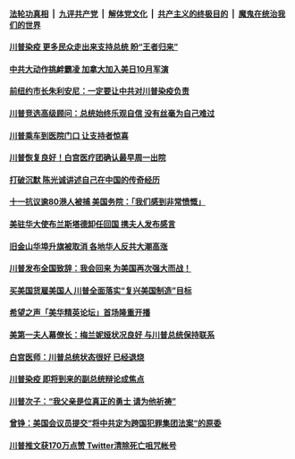 

####  [法轮功真相](../../../../basic/blob/master/README.md?t=10052002) &nbsp;|&nbsp; [九评共产党](../../../../9ping.md/blob/master/README.md?t=10052002) &nbsp;|&nbsp; [解体党文化](../../../../jtdwh.md/blob/master/README.md?t=10052002)  &nbsp;|&nbsp; [共产主义的终极目的](../../../../gczydzjmd.md/blob/master/README.md?t=10052002) &nbsp;|&nbsp; [魔鬼在统治我们的世界](../../../../mgztzwmdsj.md/blob/master/README.md?t=10052002) 

#### [川普染疫 更多民众走出来支持总统 盼“王者归来”](../pages/soh6/428938.md?t=10052002) 
#### [中共大动作挑衅霸凌 加拿大加入美日10月军演](../pages/soh6/428878.md?t=10052002) 
#### [前纽约市长朱利安尼：一定要让中共对川普染疫负责](../pages/soh6/428779.md?t=10052002) 
#### [川普竞选高级顾问：总统始终乐观自信 没有丝毫为自己难过](../pages/soh6/428785.md?t=10052002) 
#### [川普乘车到医院门口  让支持者惊喜](../pages/soh6/428776.md?t=10052002) 
#### [川普恢复良好！白宫医疗团确认最早周一出院](../pages/soh6/428707.md?t=10052002) 
#### [打破沉默 陈光诚讲述自己在中国的传奇经历](../pages/soh6/428695.md?t=10052002) 
#### [十一抗议逾80港人被捕 美国务院：「我们感到非常愤慨」](../pages/soh6/428635.md?t=10052002) 
#### [美驻华大使布兰斯塔德卸任回国 携夫人发布感言](../pages/soh6/428614.md?t=10052002) 
#### [旧金山华埠升旗被取消 各地华人反共大潮高涨](../pages/soh6/428521.md?t=10052002) 
#### [川普发布全国致辞：我会回来 为美国再次强大而战！](../pages/soh6/428530.md?t=10052002) 
#### [买美国货雇美国人 川普全面落实“复兴美国制造”目标](../pages/soh6/428497.md?t=10052002) 
#### [希望之声「美华精英论坛」首场隆重开播](../pages/soh6/428524.md?t=10052002) 
#### [美第一夫人幕僚长：梅兰妮娅状况良好 与川普总统保持联系](../pages/soh6/428500.md?t=10052002) 
#### [白宫医师：川普总统状态很好 已经退烧](../pages/soh6/428467.md?t=10052002) 
#### [川普染疫 即将到来的副总统辩论成焦点](../pages/soh6/428488.md?t=10052002) 
#### [川普次子：“我父亲是位真正的勇士 请为他祈祷”](../pages/soh6/428437.md?t=10052002) 
#### [曾铮：美国会议员提交“将中共定为跨国犯罪集团法案“的原委](../pages/soh6/428308.md?t=10052002) 
#### [川普推文获170万点赞  Twitter清除死亡咀咒帐号](../pages/soh6/428344.md?t=10052002) 
